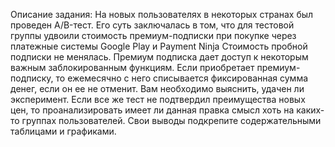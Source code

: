 Описание задания:
На новых пользователях в некоторых странах был проведен A/B-тест. Его суть заключалась в том, что для тестовой группы удвоили стоимость премиум-подписки при покупке через платежные системы Google Play и Payment Ninja Стоимость пробной подписки не менялась.
Премиум подписка дает доступ к некоторым важным заблокированным функциям. Если приобретает премиум-подписку, то ежемесячно с него списывается
фиксированная сумма денег, если он ее не отменит.
Вам необходимо выяснить, удачен ли эксперимент. Если все же тест не подтвердил преимущества новых цен, то проанализировать имеет ли данная правка смысл хоть на каких-то группах пользователей.
Свои выводы подкрепите содержательными таблицами и графиками.
